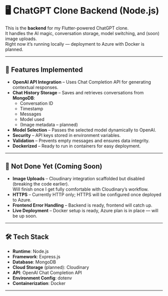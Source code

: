 # 🖥️ ChatGPT Clone Backend (Node.js)

This is the **backend** for my Flutter-powered ChatGPT clone.  
It handles the AI magic, conversation storage, model switching, and (soon) image uploads.  
Right now it’s running locally — deployment to Azure with Docker is planned.

---

## 📌 Features Implemented
- **OpenAI API Integration** – Uses Chat Completion API for generating contextual responses.
- **Chat History Storage** – Saves and retrieves conversations from **MongoDB**:
  - Conversation ID
  - Timestamp
  - Messages
  - Model used
  - (Image metadata – planned)
- **Model Selection** – Passes the selected model dynamically to OpenAI.
- **Security** – API keys stored in environment variables.
- **Validation** – Prevents empty messages and ensures data integrity.
- **Dockerized** – Ready to run in containers for easy deployment.

---

## 🚧 Not Done Yet (Coming Soon)
- **Image Uploads** – Cloudinary integration scaffolded but disabled (breaking the code earlier).  
  Will finish once I get fully comfortable with Cloudinary’s workflow.
- **HTTPS** – Currently HTTP only; HTTPS will be configured once deployed to Azure.
- **Frontend Error Handling** – Backend is ready, frontend will catch up.
- **Live Deployment** – Docker setup is ready, Azure plan is in place — will be up soon.

---

## 🛠 Tech Stack
- **Runtime**: Node.js
- **Framework**: Express.js
- **Database**: MongoDB
- **Cloud Storage** (planned): Cloudinary
- **API**: OpenAI Chat Completion API
- **Environment Config**: dotenv
- **Containerization**: Docker

---

